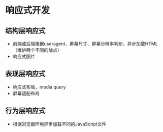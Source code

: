# 响应式开发

## 结构层响应式

* 前端或后端根据useragent、屏幕尺寸、屏幕分辨率判断，异步加载HTML（维护两个不同的战点）
* 响应式图片

## 表现层响应式

* 响应式布局，media query
* 屏幕适配布局

## 行为层响应式

* 根据浏览器环境异步加载不同的JavaScript文件